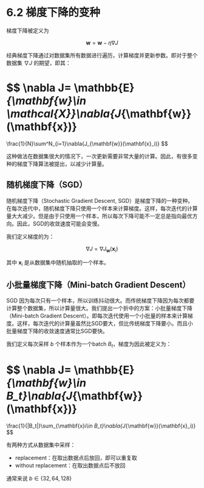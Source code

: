 # 6.2 梯度下降的变种

梯度下降被定义为

$$
\mathbf{w} = \mathbf{w} - \eta \nabla J
$$

经典梯度下降通过对数据集所有数据进行遍历，计算梯度并更新参数。即对于整个数据集 $\nabla J$ 的期望，即其：

$$
\nabla J=
\mathbb{E}_{\mathbf{w}\in \mathcal{X}}\nabla{J_{\mathbf{w}}(\mathbf{x})}
=
\frac{1}{N}\sum^N_{i=1}\nabla{J_{\mathbf{w}}(\mathbf{x}_i)}
$$

这种做法在数据集很大的情况下，一次更新需要非常大量的计算。因此，有很多变种的梯度下降算法被提出，以减少计算量。


## 随机梯度下降（SGD）

随机梯度下降（Stochastic Gradient Descent, SGD）是梯度下降的一种变种。在每次迭代中，随机梯度下降只使用一个样本来计算梯度。这样，每次迭代的计算量大大减少。但是由于只使用一个样本，所以每次下降可能不一定总是指向最优方向。因此，SGD的收敛速度可能会变慢。

我们定义梯度的为：

$$
\nabla J=\nabla{J_{\mathbf{w}}(\mathbf{x}_i)}
$$

其中 $\mathbf{x}_i$ 是从数据集中随机抽取的一个样本。

## 小批量梯度下降（Mini-batch Gradient Descent）

SGD 因为每次只有一个样本，所以训练抖动很大。而传统梯度下降因为每次都要计算整个数据集，所以计算量很大。我们提出一个折中的方案：小批量梯度下降（Mini-batch Gradient Descent）。即每次迭代使用一个小批量的样本来计算梯度。这样，每次迭代的计算量虽然比SGD要大，但比传统梯度下降要小。而且小批量梯度下降的收敛速度通常比SGD要快。

我们定义每次采样 $b$ 个样本作为一个batch $B_t$，梯度为因此被定义为：

$$
\nabla J=
\mathbb{E}_{\mathbf{w}\in B_t}\nabla{J_{\mathbf{w}}(\mathbf{x})}
=
\frac{1}{|B_t|}\sum_{\mathbf{x}_i\in B_t}\nabla{J_{\mathbf{w}}(\mathbf{x}_i)}
$$

有两种方式从数据集中采样：
- replacement：在取出数据点后放回，即可以重复取
- without replacement：在取出数据点后不放回

通常来说 $b\in \{32, 64, 128\}$